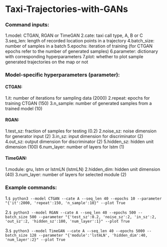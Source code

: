 # Taxi-Trajectories-with-GANs
### Command inputs:
1.model: CTGAN, RGAN or TimeGAN
2.cate: taxi call type, A, B or C
3.seq_len: length of recorded location points in a trajectory
4.batch_size: number of samples in a batch
5.epochs: iteration of training (for CTGAN epochs refer to the number of generated samples)
6.parameter: dictionary with corresponding hyperparameters
7.plot: whether to plot sample generated trajectories on the map or not

### Model-specific hyperparameters (parameter):
#### CTGAN:
1.it: number of iterations for sampling data (2000)
2.repeat: epochs for training CTGAN (150)
3.n_sample: number of generated samples from a trained model (10)
#### RGAN:
1.test_sz: fraction of samples for testing (0.2)
2.noise_sz: noise dimension for generator input (2)
3.in_sz: input dimension for discriminator (2)
4.out_sz: output dimension for discriminator (2)
5.hidden_sz: hidden unit dimension (100)
6.num_layer: number of layers for lstm (1)
#### TimeGAN:
1.module: gru, lstm or lstmLN (lstmLN)
2.hidden_dim: hidden unit dimension (40)
3.num_layer: number of layers for selected module (2)

### Example commands:
1.`$ python3 --model CTGAN --cate A --seq_len 40 --epochs 10 --parameter "{'it':2000, 'repeat':150, 'n_sample':10}" --plot True`

2.`$ python3 --model RGAN --cate A --seq_len 40 --epochs 500 --batch_size 500 --parameter "{'test_sz':0.2, 'noise_sz':2, 'in_sz':2, 'out_sz':2, 'hidden_sz':100, 'num_layer':1}" --plot True`

3.`$ python3 --model TimeGAN --cate A --seq_len 40 --epochs 5000 --batch_size 128 --parameter "{'module':'lstmLN', 'hidden_dim':40, 'num_layer':2}" --plot True`
